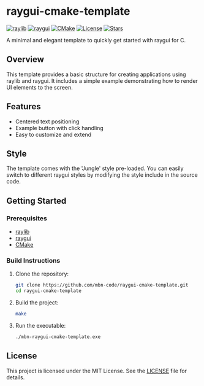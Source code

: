 # raygui-cmake-template

[![raylib](https://img.shields.io/badge/raylib-5.5.0-orange)](https://github.com/raysan5/raylib) [![raygui](https://img.shields.io/badge/raygui-4.0-blue)](https://github.com/raysan5/raygui) [![CMake](https://img.shields.io/badge/CMake-3.22+-green)](https://cmake.org/) [![License](https://img.shields.io/badge/license-MIT-yellow)](LICENSE) [![Stars](https://img.shields.io/github/stars/raysan5/raylib?style=social)](https://github.com/mbn-code)

A minimal and elegant template to quickly get started with raygui for C.

## Overview

This template provides a basic structure for creating applications using raylib and raygui. It includes a simple example demonstrating how to render UI elements to the screen.

## Features

- Centered text positioning
- Example button with click handling
- Easy to customize and extend

## Style

The template comes with the 'Jungle' style pre-loaded. You can easily switch to different raygui styles by modifying the style include in the source code.

## Getting Started

### Prerequisites

- [raylib](https://www.raylib.com/)
- [raygui](https://github.com/raysan5/raygui)
- [CMake](https://cmake.org/)

### Build Instructions

1. Clone the repository:
    ```sh
    git clone https://github.com/mbn-code/raygui-cmake-template.git
    cd raygui-cmake-template
    ```

2. Build the project:
    ```sh
    make
    ```

3. Run the executable:
    ```sh
    ./mbn-raygui-cmake-template.exe
    ```

## License

This project is licensed under the MIT License. See the [LICENSE](LICENSE) file for details.
